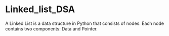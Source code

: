 # Linked_list_DSA
A Linked List is a data structure in Python that consists of nodes. Each node contains two components: Data and Pointer. 
